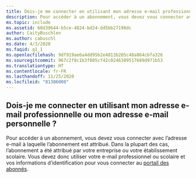 ```yaml
---
title: Dois-je me connecter en utilisant mon adresse e-mail professionnelle ou mon adresse e-mail personnelle ?
description: Pour accéder à un abonnement, vous devez vous connecter avec l’adresse e-mail à laquelle l’abonnement est attribué. Dans la plupart des cas,...
ms.topic: include
ms.assetid: 68d39644-b5ce-4824-bd24-dd5bb27198dc
author: CaityBuschlen
ms.author: cabuschl
ms.date: 4/3/2020
ms.faqid: q1_1
ms.openlocfilehash: 9df919ae6a4dd95b2e4013b205c48a864cbfa326
ms.sourcegitcommit: 967c2f8c1b3f805cf42c0246389517689d971b53
ms.translationtype: HT
ms.contentlocale: fr-FR
ms.lasthandoff: 11/25/2020
ms.locfileid: "81386008"
---
```

## <a name="should-i-sign-in-using-my-work-email-or-my-personal-email"></a>Dois-je me connecter en utilisant mon adresse e-mail professionnelle ou mon adresse e-mail personnelle ?

Pour accéder à un abonnement, vous devez vous connecter avec l’adresse e-mail à laquelle l’abonnement est attribué. Dans la plupart des cas, l’abonnement a été attribué par votre entreprise ou votre établissement scolaire. Vous devez donc utiliser votre e-mail professionnel ou scolaire et vos informations d’identification pour vous connecter au [portail des abonnés](https://my.visualstudio.com/benefits).
